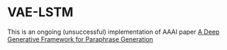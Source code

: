 # VAE-LSTM
This is an ongoing (unsuccessful) implementation of AAAI paper [A Deep Generative Framework for Paraphrase Generation](https://arxiv.org/abs/1709.05074)